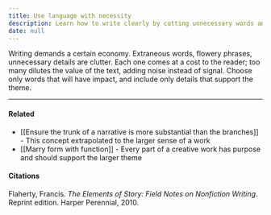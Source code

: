 ```yaml
---
title: Use language with necessity
description: Learn how to write clearly by cutting unnecessary words and focusing only on impactful details that support your main theme for stronger, more effective storytelling.
date: null
---
```


Writing demands a certain economy. Extraneous words, flowery phrases, unnecessary details are clutter. Each one comes at a cost to the reader; too many dilutes the value of the text, adding noise instead of signal. Choose only words that will have impact, and include only details that support the theme.

---

#### Related

- [[Ensure the trunk of a narrative is more substantial than the branches]] - This concept extrapolated to the larger sense of a work
- [[Marry form with function]] - Every part of a creative work has purpose and should support the larger theme

#### Citations

Flaherty, Francis. _The Elements of Story: Field Notes on Nonfiction Writing._ Reprint edition. Harper Perennial, 2010.

